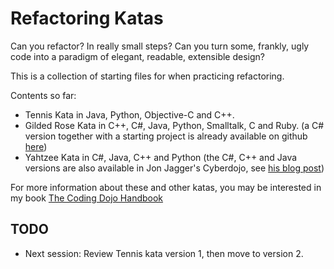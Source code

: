 # Refactoring Katas

Can you refactor? In really small steps? Can you turn some, frankly, ugly code into a paradigm of elegant, readable, extensible design?

This is a collection of starting files for when practicing refactoring.

Contents so far:

- Tennis Kata in Java, Python, Objective-C and C++.
- Gilded Rose Kata in C++, C#, Java, Python, Smalltalk, C and Ruby. (a C# version together with a starting project is already available on github [here](https://github.com/NotMyself/GildedRose))
- Yahtzee Kata in C#, Java, C++ and Python (the C#, C++ and Java versions are also available in Jon Jagger's Cyberdojo, see [his blog post](http://jonjagger.blogspot.co.uk/2012/05/yahtzee-cyber-dojo-refactoring-in-java.html))

For more information about these and other katas, you may be interested in my book [The Coding Dojo Handbook](http://leanpub.com/codingdojohandbook)

## TODO

- Next session: Review Tennis kata version 1, then move to version 2.

